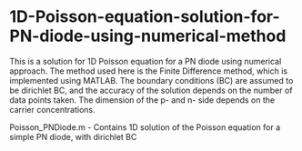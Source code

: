 # 1D-Poisson-equation-solution-for-PN-diode-using-numerical-method
This is a solution for 1D Poisson equation for a PN diode using numerical approach. The method used here is the Finite Difference method, which is implemented using MATLAB. The boundary conditions (BC) are assumed to be dirichlet BC, and the accuracy of the solution depends on the number of data points taken. The dimension of the p- and n- side depends on the carrier concentrations.

Poisson_PNDiode.m - Contains 1D solution of the Poisson equation for a simple PN diode, with dirichlet BC
